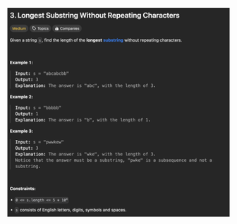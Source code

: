 ![Alt text](/Medium/3_longest_substring_without_repeating_characters/screenshots/1.png?raw=true "3. Longest Substring Without Repeating Characters")
